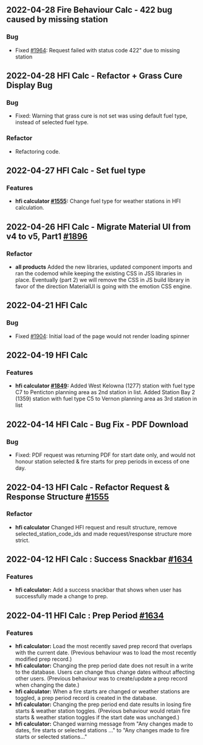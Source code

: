 ## 2022-04-28 Fire Behaviour Calc - 422 bug caused by missing station

### Bug

- Fixed [#1964](https://github.com/bcgov/wps/issues/1964): Request failed with status code 422" due to missing station

## 2022-04-28 HFI Calc - Refactor + Grass Cure Display Bug

### Bug

- Fixed: Warning that grass cure is not set was using default fuel type, instead of selected fuel type.

### Refactor

- Refactoring code.

## 2022-04-27 HFI Calc - Set fuel type

### Features

- **hfi calculator [#1555](https://github.com/bcgov/wps/issues/1555):** Change fuel type for weather stations in HFI calculation.

## 2022-04-26 HFI Calc - Migrate Material UI from v4 to v5, Part1 [#1896](https://app.zenhub.com/workspaces/wildfire-predictive-services-5e321393e038fba5bbe203b8/issues/bcgov/wps/1896)

### Refactor

- **all products** Added the new libraries, updated component imports and ran the codemod while keeping the existing CSS in JSS libraries in place. Eventually (part 2) we will remove the CSS in JS build library in favor of the direction MaterialUI is going with the emotion CSS engine.

## 2022-04-21 HFI Calc

### Bug

- Fixed [#1904](https://github.com/bcgov/wps/issues/1904): Initial load of the page would not render loading spinner

## 2022-04-19 HFI Calc

### Features

- **hfi calculator [#1849](https://github.com/bcgov/wps/issues/1849):** Added West Kelowna (1277) station with fuel type C7 to Penticton planning area as 2nd station in list. Added Station Bay 2 (1359) station with fuel type C5 to Vernon planning area as 3rd station in list

## 2022-04-14 HFI Calc - Bug Fix - PDF Download

### Bug

- Fixed: PDF request was returning PDF for start date only, and would not honour station selected & fire starts for prep periods in excess of one day.

## 2022-04-13 HFI Calc - Refactor Request & Response Structure [#1555](https://github.com/bcgov/wps/issues/1555)

### Refactor

- **hfi calculator** Changed HFI request and result structure, remove selected_station_code_ids and made request/response structure more strict.

## 2022-04-12 HFI Calc : Success Snackbar [#1634](https://github.com/bcgov/wps/issues/1634)

### Features

- **hfi calculator:** Add a success snackbar that shows when user has successfully made a change to prep.

## 2022-04-11 HFI Calc : Prep Period [#1634](https://github.com/bcgov/wps/issues/1634)

### Features

- **hfi calculator:** Load the most recently saved prep record that overlaps with the current date. (Previous behaviour was to load the most recently modified prep record.)
- **hfi calculator:** Changing the prep period date does not result in a write to the database. Users can change thus change dates without affecting other users. (Previous behaviour was to create/update a prep record when changing the date.)
- **hfi calculator:** When a fire starts are changed or weather stations are toggled, a prep period record is created in the database.
- **hfi calculator:** Changing the prep period end date results in losing fire starts & weather station toggles. (Previous behaviour would retain fire starts & weather station toggles if the start date was unchanged.)
- **hfi calculator:** Changed warning message from "Any changes made to dates, fire starts or selected stations ..." to "Any changes made to fire starts or selected stations..."

